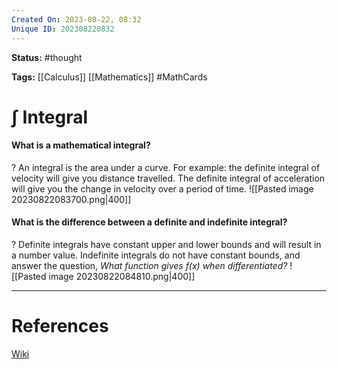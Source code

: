 ```yaml
---
Created On: 2023-08-22, 08:32
Unique ID: 202308220832
---
```

**Status:** #thought 

**Tags:**  [[Calculus]] [[Mathematics]] #MathCards

# ∫ Integral
#### What is a mathematical integral? 
?
An integral is the area under a curve. 
For example: the definite integral of velocity will give you distance travelled. The definite integral of acceleration will give you the change in velocity over a period of time.
![[Pasted image 20230822083700.png|400]]
<!--SR:!2026-04-07,628,270-->

#### What is the difference between a definite and indefinite integral?
?
Definite integrals have constant upper and lower bounds and will result in a number value. Indefinite integrals do not have constant bounds, and answer the question, *What function gives f(x) when differentiated?*
![[Pasted image 20230822084810.png|400]]
<!--SR:!2026-02-18,576,270-->


---
# References
[Wiki](https://en.wikipedia.org/wiki/Integral)
